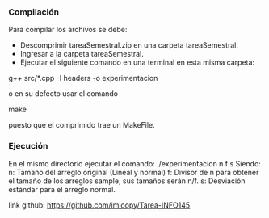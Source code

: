 ### Compilación
Para compilar los archivos se debe:
- Descomprimir tareaSemestral.zip en una carpeta tareaSemestral.
- Ingresar a la carpeta tareaSemestral.
- Ejecutar el siguiente comando en una terminal en esta misma carpeta:

g++ src/*.cpp -I headers -o experimentacion

o en su defecto usar el comando

make

puesto que el comprimido trae un MakeFile.

### Ejecución
En el mismo directorio ejecutar el comando:
./experimentacion n f s
Siendo:
n: Tamaño del arreglo original (Lineal y normal)
f: Divisor de n para obtener el tamaño de los arreglos sample, sus tamaños serán n/f.
s: Desviación estándar para el arreglo normal.

link github: https://github.com/imloopy/Tarea-INFO145
